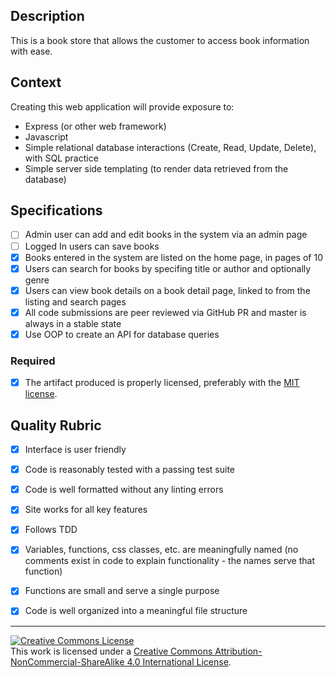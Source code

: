 ## Description

This is a book store that allows the customer to access book information with ease.

## Context

Creating this web application will provide exposure to:
* Express (or other web framework)
* Javascript
* Simple relational database interactions (Create, Read, Update, Delete), with SQL practice
* Simple server side templating (to render data retrieved from the database)

## Specifications

- [ ] Admin user can add and edit books in the system via an admin page
- [ ] Logged In users can save books
- [x] Books entered in the system are listed on the home page, in pages of 10
- [x] Users can search for books by specifing title or author and optionally genre
- [x] Users can view book details on a book detail page, linked to from the listing and search pages
- [x] All code submissions are peer reviewed via GitHub PR and master is always in a stable state
- [x] Use OOP to create an API for database queries

### Required

- [x] The artifact produced is properly licensed, preferably with the [MIT license][mit-license].

## Quality Rubric

- [x] Interface is user friendly
- [x] Code is reasonably tested with a passing test suite
- [x] Code is well formatted without any linting errors
- [x] Site works for all key features
- [x] Follows TDD
- [x] Variables, functions, css classes, etc. are meaningfully named (no comments exist in code to explain functionality - the names serve that function)
- [x] Functions are small and serve a single purpose
- [x] Code is well organized into a meaningful file structure



---

<!-- LICENSE -->

<a rel="license" href="http://creativecommons.org/licenses/by-nc-sa/4.0/"><img alt="Creative Commons License" style="border-width:0" src="https://i.creativecommons.org/l/by-nc-sa/4.0/80x15.png" /></a>
<br />This work is licensed under a <a rel="license" href="http://creativecommons.org/licenses/by-nc-sa/4.0/">Creative Commons Attribution-NonCommercial-ShareAlike 4.0 International License</a>.

[mit-license]: https://opensource.org/licenses/MIT
